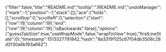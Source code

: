 {"filter":false,"title":"README.md","tooltip":"/README.md","undoManager":{"mark":-1,"position":-1,"stack":[]},"ace":{"folds":[],"scrolltop":0,"scrollleft":0,"selection":{"start":{"row":19,"column":19},"end":{"row":19,"column":19},"isBackwards":false},"options":{"guessTabSize":true,"useWrapMode":false,"wrapToView":true},"firstLineState":0},"timestamp":1513327791842,"hash":"8a33191125c67f04db3508c28d2f30a6b193a682"}